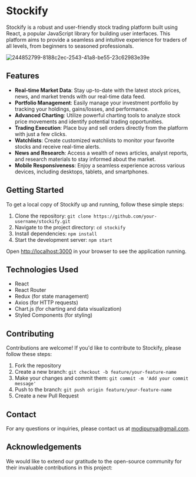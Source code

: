 # Stockify

Stockify is a robust and user-friendly stock trading platform built using React, a popular JavaScript library for building user interfaces. This platform aims to provide a seamless and intuitive experience for traders of all levels, from beginners to seasoned professionals.

![244852799-8188c2ec-2543-41a8-be55-23c62983e39e](https://github.com/punyamodi/Stockify/assets/68418104/1b4fd8ef-dfdf-497b-86f2-da8a75e6d48b)



## Features

- **Real-time Market Data**: Stay up-to-date with the latest stock prices, news, and market trends with our real-time data feed.
- **Portfolio Management**: Easily manage your investment portfolio by tracking your holdings, gains/losses, and performance.
- **Advanced Charting**: Utilize powerful charting tools to analyze stock price movements and identify potential trading opportunities.
- **Trading Execution**: Place buy and sell orders directly from the platform with just a few clicks.
- **Watchlists**: Create customized watchlists to monitor your favorite stocks and receive real-time alerts.
- **News and Research**: Access a wealth of news articles, analyst reports, and research materials to stay informed about the market.
- **Mobile Responsiveness**: Enjoy a seamless experience across various devices, including desktops, tablets, and smartphones.

## Getting Started

To get a local copy of Stockify up and running, follow these simple steps:

1. Clone the repository: `git clone https://github.com/your-username/stockify.git`
2. Navigate to the project directory: `cd stockify`
3. Install dependencies: `npm install`
4. Start the development server: `npm start`

Open [http://localhost:3000](http://localhost:3000) in your browser to see the application running.

## Technologies Used

- React
- React Router
- Redux (for state management)
- Axios (for HTTP requests)
- Chart.js (for charting and data visualization)
- Styled Components (for styling)

## Contributing

Contributions are welcome! If you'd like to contribute to Stockify, please follow these steps:

1. Fork the repository
2. Create a new branch: `git checkout -b feature/your-feature-name`
3. Make your changes and commit them: `git commit -m 'Add your commit message'`
4. Push to the branch: `git push origin feature/your-feature-name`
5. Create a new Pull Request


## Contact

For any questions or inquiries, please contact us at modipunya@gmail.com.

## Acknowledgements

We would like to extend our gratitude to the open-source community for their invaluable contributions in this project:
